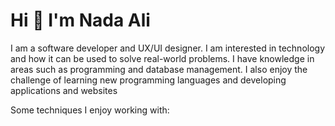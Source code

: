 <h1 align="left"> Hi 👋 I'm Nada Ali </h1>
<p align="left"> I am a software developer and UX/UI designer. I am interested in technology and how it can be used to solve real-world problems. I have knowledge in areas such as programming and database management. I also enjoy the challenge of learning new programming languages ​​and developing applications and websites </p>

<p align="left">Some techniques I enjoy working with:
  <a href="https://img.shields.io/badge/flutter"></a>
   <a href="https://img.shields.io/badge/Dart-0175C2?style=for-the-badge&logo=dart&logoColor=white)https://img.shields.io/badge/Dart-0175C2?style=for-the-badge&logo=dart&logoColor=white"></a>
</p>


